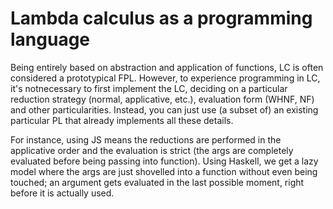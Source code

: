 # Lambda calculus as a programming language

Being entirely based on abstraction and application of functions, LC is often considered a prototypical FPL. However, to experience programming in LC, it's notnecessary to first implement the LC, deciding on a particular reduction strategy (normal, applicative, etc.), evaluation form (WHNF, NF) and other particularities. Instead, you can just use (a subset of) an existing particular PL that already implements all these details.

For instance, using JS means the reductions are performed in the applicative order and the evaluation is strict (the args are completely evaluated before being passing into function). Using Haskell, we get a lazy model where the args are just shovelled into a function without even being touched; an argument gets evaluated in the last possible moment, right before it is actually used.
